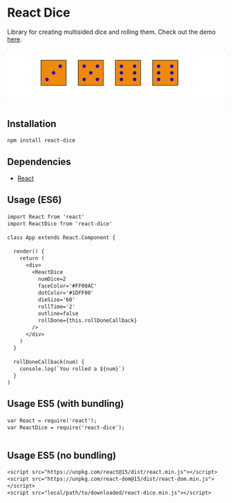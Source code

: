 # React Dice

Library for creating multisided dice and rolling them. Check out the demo [here](http://adam-tyler.com/react-dice).

![sample dice roll](/img/diceRoll2.gif "Sample Dice Roll")

## Installation
```
npm install react-dice
```

## Dependencies
* [React](https://facebook.github.io/react/)

## Usage (ES6)
```
import React from 'react'
import ReactDice from 'react-dice'

class App extends React.Component {

  render() {
    return (
      <div>
        <ReactDice
          numDice=2
          faceColor='#FF00AC'
          dotColor='#1DFF00'
          dieSize='60'
          rollTime='2'
          outline=false
          rollDone={this.rollDoneCallback}
        />
      </div>
    )
  }

  rollDoneCallback(num) {
    console.log(`You rolled a ${num}`)
  }
)
```

## Usage ES5 (with bundling)
```
var React = require('react');
var ReactDice = require('react-dice');


```

## Usage ES5 (no bundling)
```
<script src="https://unpkg.com/react@15/dist/react.min.js"></script>
<script src="https://unpkg.com/react-dom@15/dist/react-dom.min.js"></script>
<script src="local/path/to/downloaded/react-dice.min.js"></script>

```
